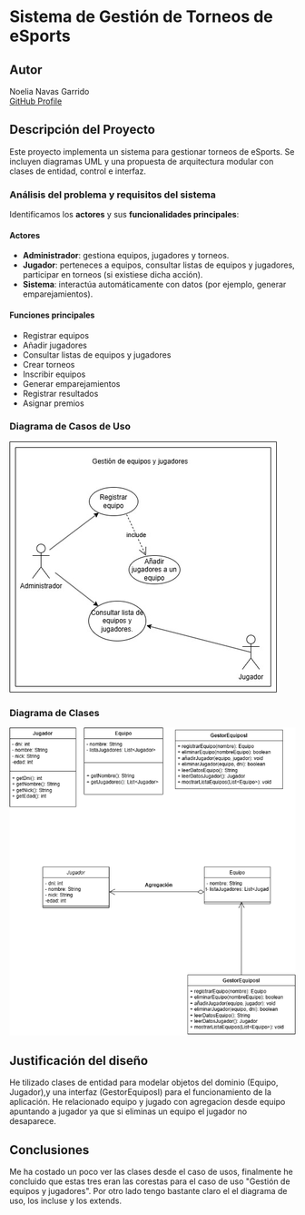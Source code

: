 # Sistema de Gestión de Torneos de eSports

## Autor
Noelia Navas Garrido  
[GitHub Profile](https:https://github.com/NoeliaNavas)

## Descripción del Proyecto
Este proyecto implementa un sistema para gestionar torneos de eSports. Se incluyen diagramas UML y una propuesta de arquitectura modular con clases de entidad, control e interfaz.

### Análisis del problema y requisitos del sistema

Identificamos los **actores** y sus **funcionalidades principales**:

#### Actores

- **Administrador**: gestiona equipos, jugadores y torneos.  
- **Jugador**: perteneces a equipos, consultar listas de equipos y jugadores, participar en torneos (si existiese dicha acción).  
- **Sistema**: interactúa automáticamente con datos (por ejemplo, generar emparejamientos).

#### Funciones principales

- Registrar equipos  
- Añadir jugadores  
- Consultar listas de equipos y jugadores  
- Crear torneos  
- Inscribir equipos  
- Generar emparejamientos  
- Registrar resultados  
- Asignar premios

### Diagrama de Casos de Uso
![Casos de uso](diagrams/casos-uso.jpg)

### Diagrama de Clases
![Diagrama de clases](diagrams/clases.png)

## Justificación del diseño
He tilizado clases de entidad para modelar objetos del dominio (Equipo, Jugador),y una interfaz (GestorEquiposI) para el funcionamiento de la aplicación. He relacionado equipo y jugado con agregacion desde equipo apuntando a jugador ya que si eliminas un equipo el jugador no desaparece.

## Conclusiones
Me ha costado un poco ver las clases desde el caso de usos, finalmente he concluido que estas tres eran las corestas para el caso de uso "Gestión de equipos y jugadores".
Por otro lado tengo bastante claro el el diagrama de uso, los incluse y los extends.
